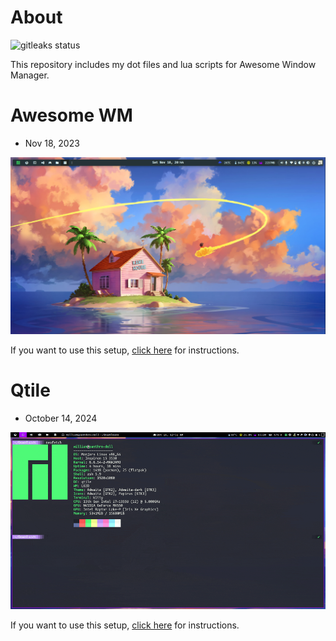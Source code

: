 # About

![gitleaks status](https://github.com/williampsena/dotfiles/actions/workflows/gitleaks.yml/badge.svg?branch=main)



This repository includes my dot files and lua scripts for Awesome Window Manager.

# Awesome WM

- Nov 18, 2023

![screenshot](./images/Screenshot.png)

If you want to use this setup, [click here](./awesome/README.md) for instructions.


# Qtile

- October 14, 2024

![screenshot](./qtile/images/desktop_20241014.gif)

If you want to use this setup, [click here](./qtile/README.md) for instructions.